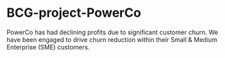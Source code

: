 # BCG-project-PowerCo
PowerCo has had declining profits due to significant customer churn. We have been engaged to drive churn reduction within their Small &amp; Medium Enterprise (SME) customers.
